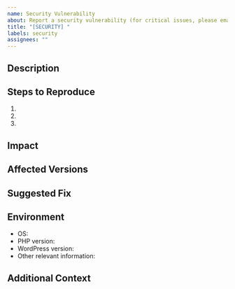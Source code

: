 ```yaml
---
name: Security Vulnerability
about: Report a security vulnerability (for critical issues, please email security@example.com instead)
title: "[SECURITY] "
labels: security
assignees: ""
---
```


<!-- ⚠️ IMPORTANT: For critical security vulnerabilities, please email security@example.com instead of using this issue template. ⚠️ -->

## Description

<!-- A clear and concise description of the security vulnerability. -->

## Steps to Reproduce

<!-- Steps to reproduce the vulnerability: -->

1.
2.
3.

## Impact

<!-- What's the potential impact of this vulnerability? -->

## Affected Versions

<!-- Which versions of the project are affected? -->

## Suggested Fix

<!-- If you have suggestions on how to fix the vulnerability, please describe them here. -->

## Environment

<!-- Please provide information about your environment. -->

- OS:
- PHP version:
- WordPress version:
- Other relevant information:

## Additional Context

<!-- Add any other context about the problem here. -->
